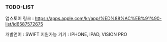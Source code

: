 ### TODO-LIST 
앱스토어 링크 : https://apps.apple.com/kr/app/%ED%88%AC%EB%91%90-list/id6587572675

개발언어 : SWIFT 
지원가능 기기 : IPHONE, IPAD, VISION PRO


